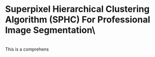 # Superpixel Hierarchical Clustering Algorithm (SPHC) For Professional Image Segmentation\
\
This is a comprehens